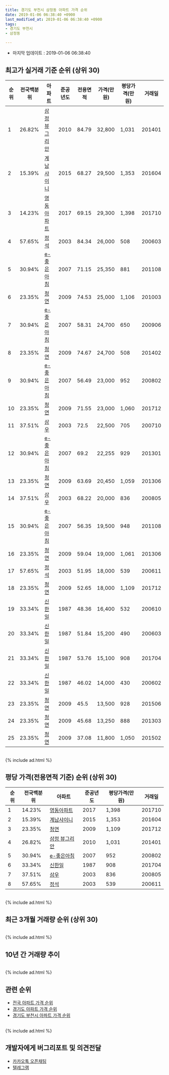 ```yaml
---
title: 경기도 부천시 삼정동 아파트 가격 순위
date: 2019-01-06 06:38:40 +0900
last_modified_at: 2019-01-06 06:38:40 +0900
tags:
- 경기도 부천시
- 삼정동

---
```


* 마지막 업데이트 : 2019-01-06 06:38:40

## 최고가 실거래 기준 순위 (상위 30)


|순위|전국백분위|아파트|준공년도|전용면적|가격(만원)|평당가격(만원)|거래일|
|---|---|---|---|---|---|---|---|
|1|26.82%|[삼정 뷰그리안](https://search.naver.com/search.naver?query=%EA%B2%BD%EA%B8%B0%EB%8F%84+%EB%B6%80%EC%B2%9C%EC%8B%9C+%EC%82%BC%EC%A0%95%EB%8F%99+%EC%82%BC%EC%A0%95+%EB%B7%B0%EA%B7%B8%EB%A6%AC%EC%95%88)|2010|84.79|32,800|1,031|201401|
|2|15.39%|[계남샤이니](https://search.naver.com/search.naver?query=%EA%B2%BD%EA%B8%B0%EB%8F%84+%EB%B6%80%EC%B2%9C%EC%8B%9C+%EC%82%BC%EC%A0%95%EB%8F%99+%EA%B3%84%EB%82%A8%EC%83%A4%EC%9D%B4%EB%8B%88)|2015|68.27|29,500|1,353|201604|
|3|14.23%|[영동아파트](https://search.naver.com/search.naver?query=%EA%B2%BD%EA%B8%B0%EB%8F%84+%EB%B6%80%EC%B2%9C%EC%8B%9C+%EC%82%BC%EC%A0%95%EB%8F%99+%EC%98%81%EB%8F%99%EC%95%84%ED%8C%8C%ED%8A%B8)|2017|69.15|29,300|1,398|201710|
|4|57.65%|[정석](https://search.naver.com/search.naver?query=%EA%B2%BD%EA%B8%B0%EB%8F%84+%EB%B6%80%EC%B2%9C%EC%8B%9C+%EC%82%BC%EC%A0%95%EB%8F%99+%EC%A0%95%EC%84%9D)|2003|84.34|26,000|508|200603|
|5|30.94%|[e-좋은아침](https://search.naver.com/search.naver?query=%EA%B2%BD%EA%B8%B0%EB%8F%84+%EB%B6%80%EC%B2%9C%EC%8B%9C+%EC%82%BC%EC%A0%95%EB%8F%99+e-%EC%A2%8B%EC%9D%80%EC%95%84%EC%B9%A8)|2007|71.15|25,350|881|201108|
|6|23.35%|[청연](https://search.naver.com/search.naver?query=%EA%B2%BD%EA%B8%B0%EB%8F%84+%EB%B6%80%EC%B2%9C%EC%8B%9C+%EC%82%BC%EC%A0%95%EB%8F%99+%EC%B2%AD%EC%97%B0)|2009|74.53|25,000|1,106|201003|
|7|30.94%|[e-좋은아침](https://search.naver.com/search.naver?query=%EA%B2%BD%EA%B8%B0%EB%8F%84+%EB%B6%80%EC%B2%9C%EC%8B%9C+%EC%82%BC%EC%A0%95%EB%8F%99+e-%EC%A2%8B%EC%9D%80%EC%95%84%EC%B9%A8)|2007|58.31|24,700|650|200906|
|8|23.35%|[청연](https://search.naver.com/search.naver?query=%EA%B2%BD%EA%B8%B0%EB%8F%84+%EB%B6%80%EC%B2%9C%EC%8B%9C+%EC%82%BC%EC%A0%95%EB%8F%99+%EC%B2%AD%EC%97%B0)|2009|74.67|24,700|508|201402|
|9|30.94%|[e-좋은아침](https://search.naver.com/search.naver?query=%EA%B2%BD%EA%B8%B0%EB%8F%84+%EB%B6%80%EC%B2%9C%EC%8B%9C+%EC%82%BC%EC%A0%95%EB%8F%99+e-%EC%A2%8B%EC%9D%80%EC%95%84%EC%B9%A8)|2007|56.49|23,000|952|200802|
|10|23.35%|[청연](https://search.naver.com/search.naver?query=%EA%B2%BD%EA%B8%B0%EB%8F%84+%EB%B6%80%EC%B2%9C%EC%8B%9C+%EC%82%BC%EC%A0%95%EB%8F%99+%EC%B2%AD%EC%97%B0)|2009|71.55|23,000|1,060|201712|
|11|37.51%|[삼우](https://search.naver.com/search.naver?query=%EA%B2%BD%EA%B8%B0%EB%8F%84+%EB%B6%80%EC%B2%9C%EC%8B%9C+%EC%82%BC%EC%A0%95%EB%8F%99+%EC%82%BC%EC%9A%B0)|2003|72.5|22,500|705|200710|
|12|30.94%|[e-좋은아침](https://search.naver.com/search.naver?query=%EA%B2%BD%EA%B8%B0%EB%8F%84+%EB%B6%80%EC%B2%9C%EC%8B%9C+%EC%82%BC%EC%A0%95%EB%8F%99+e-%EC%A2%8B%EC%9D%80%EC%95%84%EC%B9%A8)|2007|69.2|22,255|929|201301|
|13|23.35%|[청연](https://search.naver.com/search.naver?query=%EA%B2%BD%EA%B8%B0%EB%8F%84+%EB%B6%80%EC%B2%9C%EC%8B%9C+%EC%82%BC%EC%A0%95%EB%8F%99+%EC%B2%AD%EC%97%B0)|2009|63.69|20,450|1,059|201306|
|14|37.51%|[삼우](https://search.naver.com/search.naver?query=%EA%B2%BD%EA%B8%B0%EB%8F%84+%EB%B6%80%EC%B2%9C%EC%8B%9C+%EC%82%BC%EC%A0%95%EB%8F%99+%EC%82%BC%EC%9A%B0)|2003|68.22|20,000|836|200805|
|15|30.94%|[e-좋은아침](https://search.naver.com/search.naver?query=%EA%B2%BD%EA%B8%B0%EB%8F%84+%EB%B6%80%EC%B2%9C%EC%8B%9C+%EC%82%BC%EC%A0%95%EB%8F%99+e-%EC%A2%8B%EC%9D%80%EC%95%84%EC%B9%A8)|2007|56.35|19,500|948|201108|
|16|23.35%|[청연](https://search.naver.com/search.naver?query=%EA%B2%BD%EA%B8%B0%EB%8F%84+%EB%B6%80%EC%B2%9C%EC%8B%9C+%EC%82%BC%EC%A0%95%EB%8F%99+%EC%B2%AD%EC%97%B0)|2009|59.04|19,000|1,061|201306|
|17|57.65%|[정석](https://search.naver.com/search.naver?query=%EA%B2%BD%EA%B8%B0%EB%8F%84+%EB%B6%80%EC%B2%9C%EC%8B%9C+%EC%82%BC%EC%A0%95%EB%8F%99+%EC%A0%95%EC%84%9D)|2003|51.95|18,000|539|200611|
|18|23.35%|[청연](https://search.naver.com/search.naver?query=%EA%B2%BD%EA%B8%B0%EB%8F%84+%EB%B6%80%EC%B2%9C%EC%8B%9C+%EC%82%BC%EC%A0%95%EB%8F%99+%EC%B2%AD%EC%97%B0)|2009|52.65|18,000|1,109|201712|
|19|33.34%|[신한일](https://search.naver.com/search.naver?query=%EA%B2%BD%EA%B8%B0%EB%8F%84+%EB%B6%80%EC%B2%9C%EC%8B%9C+%EC%82%BC%EC%A0%95%EB%8F%99+%EC%8B%A0%ED%95%9C%EC%9D%BC)|1987|48.36|16,400|532|200610|
|20|33.34%|[신한일](https://search.naver.com/search.naver?query=%EA%B2%BD%EA%B8%B0%EB%8F%84+%EB%B6%80%EC%B2%9C%EC%8B%9C+%EC%82%BC%EC%A0%95%EB%8F%99+%EC%8B%A0%ED%95%9C%EC%9D%BC)|1987|51.84|15,200|490|200603|
|21|33.34%|[신한일](https://search.naver.com/search.naver?query=%EA%B2%BD%EA%B8%B0%EB%8F%84+%EB%B6%80%EC%B2%9C%EC%8B%9C+%EC%82%BC%EC%A0%95%EB%8F%99+%EC%8B%A0%ED%95%9C%EC%9D%BC)|1987|53.76|15,100|908|201704|
|22|33.34%|[신한일](https://search.naver.com/search.naver?query=%EA%B2%BD%EA%B8%B0%EB%8F%84+%EB%B6%80%EC%B2%9C%EC%8B%9C+%EC%82%BC%EC%A0%95%EB%8F%99+%EC%8B%A0%ED%95%9C%EC%9D%BC)|1987|46.02|14,000|430|200602|
|23|23.35%|[청연](https://search.naver.com/search.naver?query=%EA%B2%BD%EA%B8%B0%EB%8F%84+%EB%B6%80%EC%B2%9C%EC%8B%9C+%EC%82%BC%EC%A0%95%EB%8F%99+%EC%B2%AD%EC%97%B0)|2009|45.5|13,500|928|201506|
|24|23.35%|[청연](https://search.naver.com/search.naver?query=%EA%B2%BD%EA%B8%B0%EB%8F%84+%EB%B6%80%EC%B2%9C%EC%8B%9C+%EC%82%BC%EC%A0%95%EB%8F%99+%EC%B2%AD%EC%97%B0)|2009|45.68|13,250|888|201303|
|25|23.35%|[청연](https://search.naver.com/search.naver?query=%EA%B2%BD%EA%B8%B0%EB%8F%84+%EB%B6%80%EC%B2%9C%EC%8B%9C+%EC%82%BC%EC%A0%95%EB%8F%99+%EC%B2%AD%EC%97%B0)|2009|37.08|11,800|1,050|201502|


<br>
{% include ad.html %}
<br>

## 평당 가격(전용면적 기준) 순위 (상위 30)


|순위|전국백분위|아파트|준공년도|평당가격(만원)|거래일|
|---|---|---|---|---|---|
|1|14.23%|[영동아파트](https://search.naver.com/search.naver?query=%EA%B2%BD%EA%B8%B0%EB%8F%84+%EB%B6%80%EC%B2%9C%EC%8B%9C+%EC%82%BC%EC%A0%95%EB%8F%99+%EC%98%81%EB%8F%99%EC%95%84%ED%8C%8C%ED%8A%B8)|2017|1,398|201710|
|2|15.39%|[계남샤이니](https://search.naver.com/search.naver?query=%EA%B2%BD%EA%B8%B0%EB%8F%84+%EB%B6%80%EC%B2%9C%EC%8B%9C+%EC%82%BC%EC%A0%95%EB%8F%99+%EA%B3%84%EB%82%A8%EC%83%A4%EC%9D%B4%EB%8B%88)|2015|1,353|201604|
|3|23.35%|[청연](https://search.naver.com/search.naver?query=%EA%B2%BD%EA%B8%B0%EB%8F%84+%EB%B6%80%EC%B2%9C%EC%8B%9C+%EC%82%BC%EC%A0%95%EB%8F%99+%EC%B2%AD%EC%97%B0)|2009|1,109|201712|
|4|26.82%|[삼정 뷰그리안](https://search.naver.com/search.naver?query=%EA%B2%BD%EA%B8%B0%EB%8F%84+%EB%B6%80%EC%B2%9C%EC%8B%9C+%EC%82%BC%EC%A0%95%EB%8F%99+%EC%82%BC%EC%A0%95+%EB%B7%B0%EA%B7%B8%EB%A6%AC%EC%95%88)|2010|1,031|201401|
|5|30.94%|[e-좋은아침](https://search.naver.com/search.naver?query=%EA%B2%BD%EA%B8%B0%EB%8F%84+%EB%B6%80%EC%B2%9C%EC%8B%9C+%EC%82%BC%EC%A0%95%EB%8F%99+e-%EC%A2%8B%EC%9D%80%EC%95%84%EC%B9%A8)|2007|952|200802|
|6|33.34%|[신한일](https://search.naver.com/search.naver?query=%EA%B2%BD%EA%B8%B0%EB%8F%84+%EB%B6%80%EC%B2%9C%EC%8B%9C+%EC%82%BC%EC%A0%95%EB%8F%99+%EC%8B%A0%ED%95%9C%EC%9D%BC)|1987|908|201704|
|7|37.51%|[삼우](https://search.naver.com/search.naver?query=%EA%B2%BD%EA%B8%B0%EB%8F%84+%EB%B6%80%EC%B2%9C%EC%8B%9C+%EC%82%BC%EC%A0%95%EB%8F%99+%EC%82%BC%EC%9A%B0)|2003|836|200805|
|8|57.65%|[정석](https://search.naver.com/search.naver?query=%EA%B2%BD%EA%B8%B0%EB%8F%84+%EB%B6%80%EC%B2%9C%EC%8B%9C+%EC%82%BC%EC%A0%95%EB%8F%99+%EC%A0%95%EC%84%9D)|2003|539|200611|


<br>
{% include ad.html %}
<br>

## 최근 3개월 거래량 순위 (상위 30)


<div style="width:100%;">
    <canvas id="deal_count_ranking" height="250"></canvas>
</div>


<script>
new Chart(document.getElementById("deal_count_ranking"), {
    type: 'horizontalBar',
    data: {
        labels: ['신한일', '삼정 뷰그리안', '계남샤이니'],
        datasets: [{
            label: '실거래 수',
            data: [1, 1, 1],
            borderColor: "rgba(255, 0, 128, 1)",
            backgroundColor: "rgba(255, 0, 128, 0.5)",
            fill: false,
        }]
    },
    options: {
        responsive: true,
        title: {
            display: true,
            text: '최근 3개월 거래량 순위'
        },
        tooltips: {
            mode: 'index',
            intersect: false,
            callbacks: {
                title: function(tooltipItems, data) {
                    return "실거래 수:";
                },
                label: function(tooltipItem, data) {
                    return data.labels[tooltipItem.index] + ": " + tooltipItem.xLabel;
                }
            }
        },
        hover: {
            mode: 'nearest',
            intersect: true
        },
        scales: {
            xAxes: [{
                display: true,
                scaleLabel: {
                    display: true,
                    labelString: '실거래 수'
                },
                ticks: {
                    suggestedMin: 0,
                }
            }],
            yAxes: [{
                display: true,
                ticks: {
                    autoSkip: false,
                    callback: function(value, index, values) {
                        if (value.length > 15)
                            return value.substr(0, 13) + "...";
                        else
                            return value;
                    }
                },
                scaleLabel: {
                    display: false,
                }
            }]
        }
    }
});

</script>


<br>
{% include ad.html %}
<br>

## 10년 간 거래량 추이


<div style="width:100%;">
    <canvas id="deal_progress" height="250"></canvas>
</div>

<script>
new Chart(document.getElementById("deal_progress"), {
    type: 'line',
    data: {
        labels: ['200901','200902','200903','200904','200905','200906','200907','200908','200909','200910','200911','200912','201001','201002','201003','201004','201005','201006','201007','201008','201009','201010','201011','201012','201101','201102','201103','201104','201105','201106','201107','201108','201109','201110','201111','201112','201201','201202','201203','201204','201205','201206','201207','201208','201209','201210','201211','201212','201301','201302','201303','201304','201305','201306','201307','201308','201309','201310','201311','201312','201401','201402','201403','201404','201405','201406','201407','201408','201409','201410','201411','201412','201501','201502','201503','201504','201505','201506','201507','201508','201509','201510','201511','201512','201601','201602','201603','201604','201605','201606','201607','201608','201609','201610','201611','201612','201701','201702','201703','201704','201705','201706','201707','201708','201709','201710','201711','201712','201801','201802','201803','201804','201805','201806','201807','201808','201809','201810','201811','201812','201901'],
        datasets: [{
            label: '실거래 수',
            pointRadius: 1,
            data: [0, 1, 2, 0, 0, 1, 1, 2, 0, 4, 0, 2, 5, 0, 2, 1, 2, 2, 2, 1, 1, 4, 2, 1, 1, 6, 1, 3, 1, 2, 0, 3, 2, 1, 3, 1, 2, 4, 1, 1, 2, 0, 0, 1, 1, 0, 2, 1, 1, 2, 5, 1, 1, 3, 4, 2, 1, 3, 1, 2, 3, 6, 2, 5, 7, 1, 3, 1, 1, 1, 0, 1, 0, 4, 3, 1, 4, 8, 3, 0, 2, 2, 0, 2, 2, 3, 3, 5, 2, 1, 1, 4, 0, 3, 2, 2, 2, 5, 2, 6, 3, 2, 4, 3, 1, 3, 0, 3, 2, 3, 3, 1, 2, 1, 0, 6, 2, 4, 1, 2, 0],
            borderColor: "rgba(255, 201, 14, 1)",
            backgroundColor: "rgba(255, 201, 14, 0.5)",
            fill: true,
        }]
    },
    options: {
        responsive: true,
        title: {
            display: true,
            text: '10년간 거래량 추이'
        },
        tooltips: {
            mode: 'index',
            intersect: false,
        },
        hover: {
            mode: 'nearest',
            intersect: true
        },
        scales: {
            xAxes: [{
                display: true,
                scaleLabel: {
                    display: true,
                    labelString: '년/월'
                }
            }],
            yAxes: [{
                display: true,
                ticks: {
                    suggestedMin: 0,
                },
                scaleLabel: {
                    display: true,
                    labelString: '실거래 수'
                }
            }]
        }
    }
});

</script>


<br>
{% include ad.html %}
<br>

## 관련 순위

- [전국 아파트 가격 순위](https://inasie.github.io/apt-ranking/전국)
- [경기도 아파트 가격 순위](https://inasie.github.io/apt-ranking/경기도)
- [경기도 부천시 아파트 가격 순위](https://inasie.github.io/apt-ranking/경기도-부천시)


<br>
{% include ad.html %}
<br>

## 개발자에게 버그리포트 및 의견전달

- [카카오톡 오픈채팅](https://open.kakao.com/o/gLJUAP4)
- [텔레그램](https://t.me/inasie)

